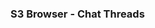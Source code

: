 ### S3 Browser - Chat Threads

<script type="module" src="/web_components/js/elements/ui/WebC__S3_Browser__Chat_threads.mjs"></script>

<webc-s3-browser-chat-threads api_path="/api/server/requests-in-s3/list-folders"  ></webc-s3-browser-chat-threads>
